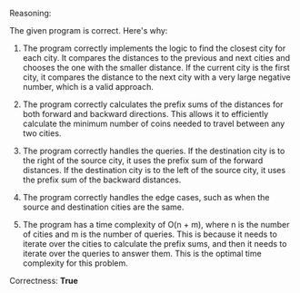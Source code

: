 Reasoning:

The given program is correct. Here's why:

1. The program correctly implements the logic to find the closest city for each city. It compares the distances to the previous and next cities and chooses the one with the smaller distance. If the current city is the first city, it compares the distance to the next city with a very large negative number, which is a valid approach.

2. The program correctly calculates the prefix sums of the distances for both forward and backward directions. This allows it to efficiently calculate the minimum number of coins needed to travel between any two cities.

3. The program correctly handles the queries. If the destination city is to the right of the source city, it uses the prefix sum of the forward distances. If the destination city is to the left of the source city, it uses the prefix sum of the backward distances.

4. The program correctly handles the edge cases, such as when the source and destination cities are the same.

5. The program has a time complexity of O(n + m), where n is the number of cities and m is the number of queries. This is because it needs to iterate over the cities to calculate the prefix sums, and then it needs to iterate over the queries to answer them. This is the optimal time complexity for this problem.

Correctness: **True**